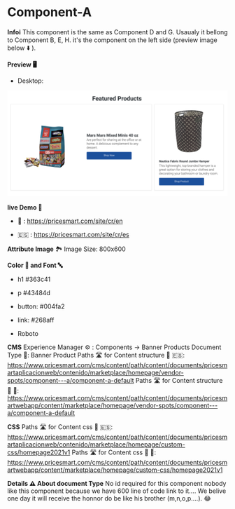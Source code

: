 # Component-A

**Infoℹ️**
This component is the same as Component D and G.
Usaualy it bellong to Component B, E, H.
it's the component on the left side (preview image below ⬇️ ).

**Preview 🖥**

* Desktop:

![Alt text](overview/Desktop.png)



**live Demo 🎥**
- 🏴󠁧󠁢󠁥󠁮󠁧󠁿 : https://pricesmart.com/site/cr/en
* 🇪🇸 : https://pricesmart.com/site/cr/es

**Attribute Image**
🏞 Image Size: 800x600

**Color 🌈 and Font 🔤**
* h1 #363c41
* p #43484d
* button: #004fa2
* link: #268aff

* Roboto 

**CMS**
Experience Manager ⚙️ : Components -> Banner Products
Document Type 📃: Banner Product
Paths 🛣️ for Content structure 📁 🇪🇸: https://www.pricesmart.com/cms/content/path/content/documents/pricesmartaplicacionweb/contenido/marketplace/homepage/vendor-spots/component---a/component-a-default
Paths 🛣️ for Content structure 📁 🏴󠁧󠁢󠁥󠁮󠁧󠁿: https://www.pricesmart.com/cms/content/path/content/documents/pricesmartwebapp/content/marketplace/homepage/vendor-spots/component---a/component-a-default

**CSS**
 Paths 🛣️ for Content css 📁 🇪🇸: https://www.pricesmart.com/cms/content/path/content/documents/pricesmartaplicacionweb/contenido/marketplace/homepage/custom-css/homepage2021v1
 Paths 🛣️ for Content css 📁 🏴󠁧󠁢󠁥󠁮󠁧󠁿: https://www.pricesmart.com/cms/content/path/content/documents/pricesmartwebapp/content/marketplace/homepage/custom-css/homepage2021v1
 
**Details ⚠️ About document Type**
No id required for this component nobody like this component because we have 600 line of code link to it....
We belive one day it will receive the honnor do be like his brother (m,n,o,p....). 😂 
